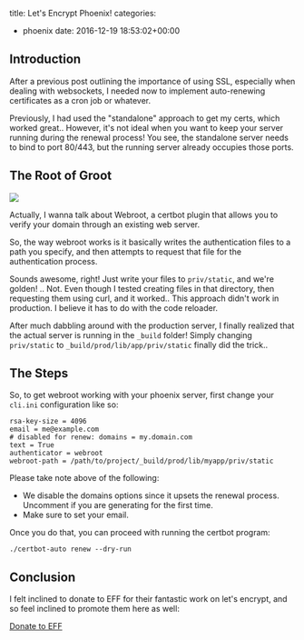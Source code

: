 title: Let's Encrypt Phoenix!
categories:
- phoenix
date: 2016-12-19 18:53:02+00:00

## Introduction

After a previous post outlining the importance of using SSL, especially when dealing with websockets, I needed now to implement auto-renewing certificates as a cron job or whatever.

Previously, I had used the "standalone" approach to get my certs, which worked great.. However, it's not ideal when you want to keep your server running during the renewal process! You see, the standalone server needs to bind to port 80/443, but the running server already occupies those ports.

## The Root of Groot

![][root-of-groot]

Actually, I wanna talk about Webroot, a certbot plugin that allows you to verify your domain through an existing web server.

So, the way webroot works is it basically writes the authentication files to a path you specify, and then attempts to request that file for the authentication process.

Sounds awesome, right! Just write your files to `priv/static`, and we're golden! .. Not. Even though I tested creating files in that directory, then requesting them using curl, and it worked.. This approach didn't work in production. I believe it has to do with the code reloader.

After much dabbling around with the production server, I finally realized that the actual server is running in the `_build` folder! Simply changing `priv/static` to `_build/prod/lib/app/priv/static` finally did the trick..

## The Steps

So, to get webroot working with your phoenix server, first change your `cli.ini` configuration like so:

```text
rsa-key-size = 4096
email = me@example.com
# disabled for renew: domains = my.domain.com
text = True
authenticator = webroot
webroot-path = /path/to/project/_build/prod/lib/myapp/priv/static
```

Please take note above of the following:

+ We disable the domains options since it upsets the renewal process. Uncomment if you are generating for the first time.
+ Make sure to set your email.

Once you do that, you can proceed with running the certbot program:

```text
./certbot-auto renew --dry-run
```

## Conclusion

I felt inclined to donate to EFF for their fantastic work on let's encrypt, and so feel inclined to promote them here as well:

[Donate to EFF][eff-donation]

[root-of-groot]: http://i.imgur.com/Te9RTcn.png
[eff-donation]: https://supporters.eff.org/donate/support-work-on-certbot
